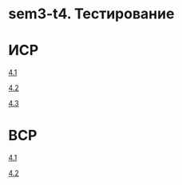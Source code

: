 # sem3-t4. Тестирование
# ИСР

[4.1](invartask4/invartask4.1.py)

[4.2]()

[4.3]()

# ВСР

[4.1]()

[4.2](vartask4.2)


